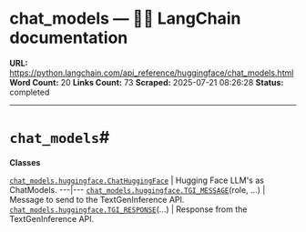 # chat_models — 🦜🔗 LangChain  documentation

**URL:** https://python.langchain.com/api_reference/huggingface/chat_models.html
**Word Count:** 20
**Links Count:** 73
**Scraped:** 2025-07-21 08:26:28
**Status:** completed

---

# `chat_models`\#

**Classes**

[`chat_models.huggingface.ChatHuggingFace`](https://python.langchain.com/api_reference/huggingface/chat_models/langchain_huggingface.chat_models.huggingface.ChatHuggingFace.html#langchain_huggingface.chat_models.huggingface.ChatHuggingFace "langchain_huggingface.chat_models.huggingface.ChatHuggingFace") | Hugging Face LLM's as ChatModels.   ---|---   [`chat_models.huggingface.TGI_MESSAGE`](https://python.langchain.com/api_reference/huggingface/chat_models/langchain_huggingface.chat_models.huggingface.TGI_MESSAGE.html#langchain_huggingface.chat_models.huggingface.TGI_MESSAGE "langchain_huggingface.chat_models.huggingface.TGI_MESSAGE")\(role, ...\) | Message to send to the TextGenInference API.   [`chat_models.huggingface.TGI_RESPONSE`](https://python.langchain.com/api_reference/huggingface/chat_models/langchain_huggingface.chat_models.huggingface.TGI_RESPONSE.html#langchain_huggingface.chat_models.huggingface.TGI_RESPONSE "langchain_huggingface.chat_models.huggingface.TGI_RESPONSE")\(...\) | Response from the TextGenInference API.